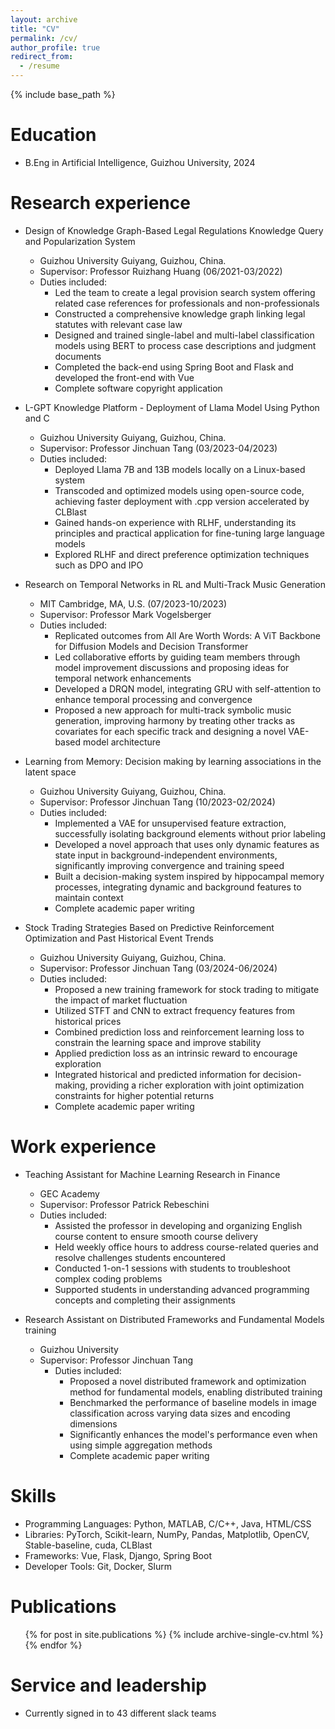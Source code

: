 ```yaml
---
layout: archive
title: "CV"
permalink: /cv/
author_profile: true
redirect_from:
  - /resume
---
```


{% include base_path %}

Education
======
* B.Eng in Artificial Intelligence, Guizhou University, 2024

Research experience
======
* Design of Knowledge Graph-Based Legal Regulations Knowledge Query and Popularization System
  * Guizhou University Guiyang, Guizhou, China.
  * Supervisor: Professor Ruizhang Huang (06/2021-03/2022)
  * Duties included:
    * Led the team to create a legal provision search system offering related case references for professionals and non-professionals
    * Constructed a comprehensive knowledge graph linking legal statutes with relevant case law
    * Designed and trained single-label and multi-label classification models using BERT to process case descriptions and judgment documents
    * Completed the back-end using Spring Boot and Flask and developed the front-end with Vue
    * Complete software copyright application

* L-GPT Knowledge Platform - Deployment of Llama Model Using Python and C
  * Guizhou University Guiyang, Guizhou, China.
  * Supervisor: Professor Jinchuan Tang (03/2023-04/2023)
  * Duties included:
    * Deployed Llama 7B and 13B models locally on a Linux-based system
    * Transcoded and optimized models using open-source code, achieving faster deployment with .cpp version accelerated by CLBlast
    * Gained hands-on experience with RLHF, understanding its principles and practical application for fine-tuning large language models
    * Explored RLHF and direct preference optimization techniques such as DPO and IPO

* Research on Temporal Networks in RL and Multi-Track Music Generation 
  * MIT Cambridge, MA, U.S. (07/2023-10/2023)
  * Supervisor: Professor Mark Vogelsberger
  * Duties included:
    * Replicated outcomes from All Are Worth Words: A ViT Backbone for Diffusion Models and Decision Transformer
    * Led collaborative efforts by guiding team members through model improvement discussions and proposing ideas for temporal network enhancements
    * Developed a DRQN model, integrating GRU with self-attention to enhance temporal processing and convergence
    * Proposed a new approach for multi-track symbolic music generation, improving harmony by treating other tracks as covariates for each specific track and designing a novel VAE-based model architecture

* Learning from Memory: Decision making by learning associations in the latent space
  * Guizhou University Guiyang, Guizhou, China.
  * Supervisor: Professor Jinchuan Tang (10/2023-02/2024)
  * Duties included:
    * Implemented a VAE for unsupervised feature extraction, successfully isolating background elements without prior labeling
    * Developed a novel approach that uses only dynamic features as state input in background-independent environments, significantly improving convergence and training speed
    * Built a decision-making system inspired by hippocampal memory processes, integrating dynamic and background features to maintain context
    * Complete academic paper writing

* Stock Trading Strategies Based on Predictive Reinforcement Optimization and Past Historical Event Trends
  * Guizhou University Guiyang, Guizhou, China.
  * Supervisor: Professor Jinchuan Tang (03/2024-06/2024)
  * Duties included:
    * Proposed a new training framework for stock trading to mitigate the impact of market fluctuation
    * Utilized STFT and CNN to extract frequency features from historical prices
    * Combined prediction loss and reinforcement learning loss to constrain the learning space and improve stability
    * Applied prediction loss as an intrinsic reward to encourage exploration
    * Integrated historical and predicted information for decision-making, providing a richer exploration with joint optimization constraints for higher potential returns
    * Complete academic paper writing


Work experience
======
* Teaching Assistant for Machine Learning Research in Finance
  * GEC Academy
  * Supervisor: Professor Patrick Rebeschini
  * Duties included: 
    * Assisted the professor in developing and organizing English course content to ensure smooth course delivery
    * Held weekly office hours to address course-related queries and resolve challenges students encountered
    * Conducted 1-on-1 sessions with students to troubleshoot complex coding problems
    * Supported students in understanding advanced programming concepts and completing their assignments
  
* Research Assistant on Distributed Frameworks and Fundamental Models training 
  * Guizhou University
  * Supervisor: Professor Jinchuan Tang
    * Duties included:
       * Proposed a novel distributed framework and optimization method for fundamental models, enabling distributed training
       * Benchmarked the performance of baseline models in image classification across varying data sizes and encoding dimensions
       * Significantly enhances the model's performance even when using simple aggregation methods
       * Complete academic paper writing
     
      
Skills
======
* Programming Languages: Python, MATLAB, C/C++, Java, HTML/CSS
* Libraries: PyTorch, Scikit-learn, NumPy, Pandas, Matplotlib, OpenCV, Stable-baseline, cuda, CLBlast
* Frameworks: Vue, Flask, Django, Spring Boot
* Developer Tools: Git, Docker, Slurm

Publications
======
  <ul>{% for post in site.publications %}
    {% include archive-single-cv.html %}
  {% endfor %}</ul>
  


  
Service and leadership
======
* Currently signed in to 43 different slack teams
